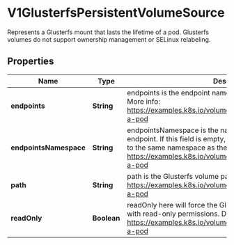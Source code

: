 

# V1GlusterfsPersistentVolumeSource

Represents a Glusterfs mount that lasts the lifetime of a pod. Glusterfs volumes do not support ownership management or SELinux relabeling.

## Properties

| Name | Type | Description | Notes |
|------------ | ------------- | ------------- | -------------|
|**endpoints** | **String** | endpoints is the endpoint name that details Glusterfs topology. More info: https://examples.k8s.io/volumes/glusterfs/README.md#create-a-pod |  |
|**endpointsNamespace** | **String** | endpointsNamespace is the namespace that contains Glusterfs endpoint. If this field is empty, the EndpointNamespace defaults to the same namespace as the bound PVC. More info: https://examples.k8s.io/volumes/glusterfs/README.md#create-a-pod |  [optional] |
|**path** | **String** | path is the Glusterfs volume path. More info: https://examples.k8s.io/volumes/glusterfs/README.md#create-a-pod |  |
|**readOnly** | **Boolean** | readOnly here will force the Glusterfs volume to be mounted with read-only permissions. Defaults to false. More info: https://examples.k8s.io/volumes/glusterfs/README.md#create-a-pod |  [optional] |



